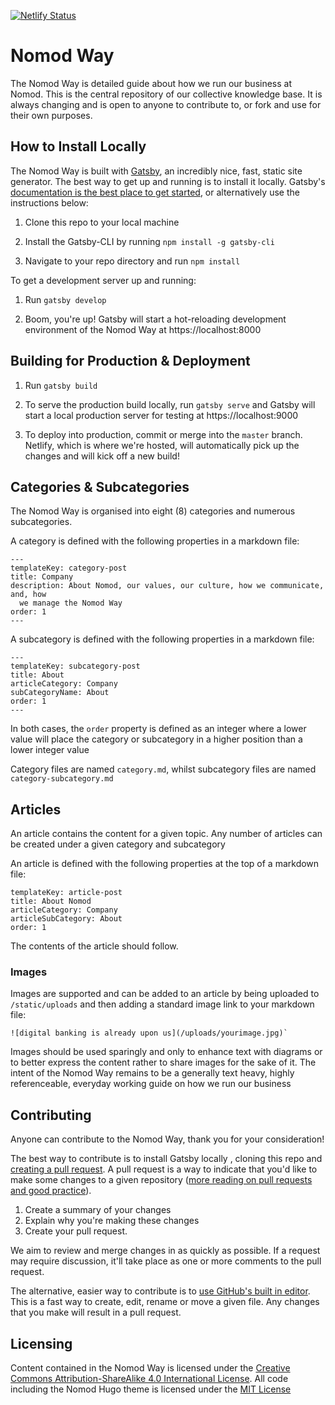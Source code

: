 [![Netlify Status](https://api.netlify.com/api/v1/badges/c5db16b1-1274-4fa8-902c-426e9c0900e1/deploy-status)](https://app.netlify.com/sites/nomod-way/deploys)

# Nomod Way

The Nomod Way is detailed guide about how we run our business at Nomod. This is the central repository of our collective knowledge base. It is always changing and is open to anyone to contribute to, or fork and use for their own purposes.

## How to Install Locally

The Nomod Way is built with [Gatsby][1], an incredibly nice, fast, static site generator.
The best way to get up and running is to install it locally. Gatsby's [documentation is the best place to get started][2], or alternatively use the instructions below:

1. Clone this repo to your local machine

2. Install the Gatsby-CLI by running `npm install -g gatsby-cli`

3. Navigate to your repo directory and run `npm install`

To get a development server up and running:

1. Run `gatsby develop`

2. Boom, you're up! Gatsby will start a hot-reloading development environment of the Nomod Way at https://localhost:8000

## Building for Production & Deployment

1. Run `gatsby build`

2. To serve the production build locally, run `gatsby serve` and Gatsby will start a local production server for testing at https://localhost:9000

3. To deploy into production, commit or merge into the `master` branch. Netlify, which is where we're hosted, will automatically pick up the changes and will kick off a new build!

## Categories & Subcategories
The Nomod Way is organised into eight (8) categories and numerous subcategories.

A category is defined with the following properties in a markdown file:

```
---
templateKey: category-post
title: Company
description: About Nomod, our values, our culture, how we communicate, and, how
  we manage the Nomod Way
order: 1
--- 
````

A subcategory is defined with the following properties in a markdown file:

```
---
templateKey: subcategory-post
title: About
articleCategory: Company
subCategoryName: About
order: 1
---
```

In both cases, the `order` property is defined as an integer where a lower value will place the category or subcategory in a higher position than a lower integer value

Category files are named `category.md`, whilst subcategory files are named `category-subcategory.md`

## Articles
An article contains the content for a given topic. Any number of articles can be created under a given category and subcategory

An article is defined with the following properties at the top of a markdown file:

```
templateKey: article-post
title: About Nomod
articleCategory: Company
articleSubCategory: About
order: 1
````
The contents of the article should follow. 

### Images

Images are supported and can be added to an article by being uploaded to `/static/uploads` and then adding a standard image link to your markdown file: 

```
![digital banking is already upon us](/uploads/yourimage.jpg)`
````

Images should be used sparingly and only to enhance text with diagrams or to better express the content rather to share images for the sake of it. The intent of the Nomod Way remains to be a generally text heavy, highly referenceable, everyday working guide on how we run our business


## Contributing

Anyone can contribute to the Nomod Way, thank you for your consideration!

The best way to contribute is to install Gatsby locally , cloning this repo and [creating a pull request][3]. A pull request is a way to indicate that you'd like to make some changes to a given repository ([more reading on pull requests and good practice][4]).

1. Create a summary of your changes
2. Explain why you're making these changes
3. Create your pull request.

We aim to review and merge changes in as quickly as possible. If a request may require discussion, it'll take place as one or more comments to the pull request.

The alternative, easier way to contribute is to [use GitHub's built in editor][5]. This is a fast way to create, edit, rename or move a given file. Any changes that you make will result in a pull request.

## Licensing

Content contained in the Nomod Way is licensed under the [Creative Commons Attribution-ShareAlike 4.0 International License](6). All code including the Nomod Hugo theme is licensed under the [MIT License][7]


[1]:https://www.gatsbyjs.org
[2]:https://www.gatsbyjs.org/docs/quick-start/
[3]:https://help.github.com/articles/creating-a-pull-request/
[4]:https://help.github.com/articles/about-pull-requests/
[5]:https://help.github.com/categories/managing-files-in-a-repository/
[6]:https://creativecommons.org/licenses/by-sa/4.0/
[7]:LICENSE.md